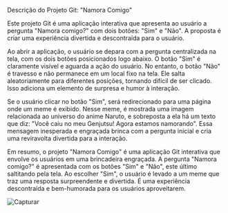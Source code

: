 Descrição do Projeto Git: "Namora Comigo"

Este projeto Git é uma aplicação interativa que apresenta ao usuário a pergunta "Namora comigo?" com dois botões: "Sim" e "Não". A proposta é criar uma experiência divertida e descontraída para o usuário.

Ao abrir a aplicação, o usuário se depara com a pergunta centralizada na tela, com os dois botões posicionados logo abaixo. O botão "Sim" é claramente visível e aguarda a ação do usuário. No entanto, o botão "Não" é travesso e não permanece em um local fixo na tela. Ele salta aleatoriamente para diferentes posições, tornando difícil de ser clicado. Isso adiciona um elemento de surpresa e humor à interação.

Se o usuário clicar no botão "Sim", será redirecionado para uma página onde um meme é exibido. Nesse meme, é mostrada uma imagem relacionada ao universo do anime Naruto, e sobreposta a ela há um texto que diz: "Você caiu no meu Genjutsu! Agora estamos namorando". Essa mensagem inesperada e engraçada brinca com a pergunta inicial e cria uma reviravolta divertida para a interação.

Em resumo, o projeto "Namora Comigo" é uma aplicação Git interativa que envolve os usuários em uma brincadeira engraçada. A pergunta "Namora comigo?" é apresentada com os botões "Sim" e "Não", este último saltitando pela tela. Ao escolher "Sim", o usuário é levado a um meme que traz uma resposta surpreendente e divertida. É uma experiência descontraída e bem-humorada para os usuários aproveitarem.


![Capturar](https://github.com/copy9/pedido_de_namoro/assets/109824227/415e0a81-f9c4-4476-892d-e87d841382ba)
